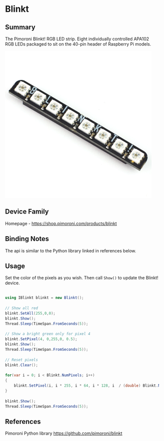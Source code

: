 ﻿# Blinkt

## Summary

The Pimoroni Blinkt! RGB LED strip. Eight individually controlled APA102 RGB LEDs packaged to sit on the 40-pin header of Raspberry Pi models.

![Blinkt](Blinkt.png)

## Device Family

Homepage - <https://shop.pimoroni.com/products/blinkt>

## Binding Notes

The api is similar to the Python library linked in references below.

## Usage

Set the color of the pixels as you wish. Then call `Show()` to update the Blinkt! device.

```csharp

using IBlinkt blinkt = new Blinkt();

// Show all red
blinkt.SetAll(255,0,0);
blinkt.Show();
Thread.Sleep(TimeSpan.FromSeconds(5));

// Show a bright green only for pixel 4
blinkt.SetPixel(4, 0,255,0, 0.5);
blinkt.Show();
Thread.Sleep(TimeSpan.FromSeconds(5));

// Reset pixels
blinkt.Clear();

for(var i = 0; i < Blinkt.NumPixels; i++)
{
    blinkt.SetPixel(i, i * 255, i * 64, i * 128, i  / (double) Blinkt.NumPixels);
}

blinkt.Show();
Thread.Sleep(TimeSpan.FromSeconds(5));
```

## References

Pimoroni Python library <https://github.com/pimoroni/blinkt>
